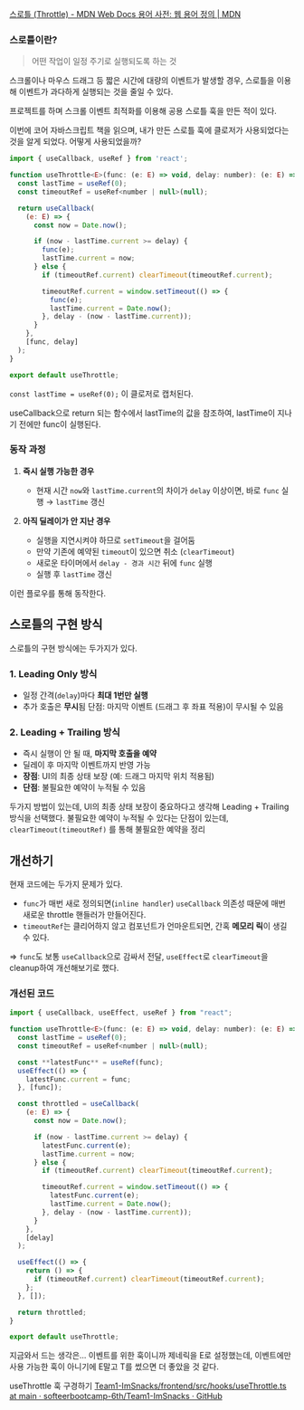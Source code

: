 [스로틀 (Throttle) - MDN Web Docs 용어 사전: 웹 용어 정의 \| MDN](https://developer.mozilla.org/ko/docs/Glossary/Throttle)

### 스로틀이란?

>어떤 작업이 일정 주기로 실행되도록 하는 것

스크롤이나 마우스 드래그 등 짧은 시간에 대량의 이벤트가 발생할 경우, 스로틀을 이용해 이벤트가 과다하게 실행되는 것을 줄일 수 있다.

프로젝트를 하며 스크롤 이벤트 최적화를 이용해 공용 스로틀 훅을 만든 적이 있다.

이번에 코어 자바스크립트 책을 읽으며, 내가 만든 스로틀 훅에 클로저가 사용되었다는 것을 알게 되었다.
어떻게 사용되었을까?

```js
import { useCallback, useRef } from 'react';

function useThrottle<E>(func: (e: E) => void, delay: number): (e: E) => void {
  const lastTime = useRef(0);
  const timeoutRef = useRef<number | null>(null);

  return useCallback(
    (e: E) => {
      const now = Date.now();

      if (now - lastTime.current >= delay) {
        func(e);
        lastTime.current = now;
      } else {
        if (timeoutRef.current) clearTimeout(timeoutRef.current);

        timeoutRef.current = window.setTimeout(() => {
          func(e);
          lastTime.current = Date.now();
        }, delay - (now - lastTime.current));
      }
    },
    [func, delay]
  );
}

export default useThrottle;
```

`const lastTime = useRef(0);` 이 클로저로 캡처된다.

useCallback으로 return 되는 함수에서 lastTime의 값을 참조하여, lastTime이 지나기 전에만 func이 실행된다.

### 동작 과정

1. **즉시 실행 가능한 경우**
    - 현재 시간 `now`와 `lastTime.current`의 차이가 `delay` 이상이면, 바로 `func` 실행 → `lastTime` 갱신
        
2. **아직 딜레이가 안 지난 경우**
    - 실행을 지연시켜야 하므로 `setTimeout`을 걸어둠
    - 만약 기존에 예약된 `timeout`이 있으면 취소 (`clearTimeout`)
    - 새로운 타이머에서 `delay - 경과 시간` 뒤에 `func` 실행
    - 실행 후 `lastTime` 갱신

이런 플로우를 통해 동작한다.

## 스로틀의 구현 방식

스로틀의 구현 방식에는 두가지가 있다.

### 1. Leading Only 방식
- 일정 간격(`delay`)마다 **최대 1번만 실행**
- 추가 호출은 **무시**됨
단점: 마지막 이벤트 (드래그 후 좌표 적용)이 무시될 수 있음
### 2. Leading + Trailing 방식
- 즉시 실행이 안 될 때, **마지막 호출을 예약**
- 딜레이 후 마지막 이벤트까지 반영 가능
- **장점**: UI의 최종 상태 보장 (예: 드래그 마지막 위치 적용됨)
- **단점**: 불필요한 예약이 누적될 수 있음

두가지 방법이 있는데, UI의 최종 상태 보장이 중요하다고 생각해 Leading + Trailing 방식을 선택했다.
불필요한 예약이 누적될 수 있다는 단점이 있는데, `clearTimeout(timeoutRef)` 를 통해 불필요한 예약을 정리


## 개선하기

현재 코드에는 두가지 문제가 있다.

- `func`가 매번 새로 정의되면(`inline handler`) `useCallback` 의존성 때문에 매번 새로운 throttle 핸들러가 만들어진다.
- `timeoutRef`는 클리어하지 않고 컴포넌트가 언마운트되면, 간혹 **메모리 릭**이 생길 수 있다.

=> `func`도 보통 `useCallback`으로 감싸서 전달, `useEffect`로 `clearTimeout`을 cleanup하여 개선해보기로 했다.

### 개선된 코드

```js
import { useCallback, useEffect, useRef } from "react";

function useThrottle<E>(func: (e: E) => void, delay: number): (e: E) => void {
  const lastTime = useRef(0);
  const timeoutRef = useRef<number | null>(null);

  const **latestFunc** = useRef(func);
  useEffect(() => {
    latestFunc.current = func;
  }, [func]);

  const throttled = useCallback(
    (e: E) => {
      const now = Date.now();

      if (now - lastTime.current >= delay) {
        latestFunc.current(e);
        lastTime.current = now;
      } else {
        if (timeoutRef.current) clearTimeout(timeoutRef.current);

        timeoutRef.current = window.setTimeout(() => {
          latestFunc.current(e);
          lastTime.current = Date.now();
        }, delay - (now - lastTime.current));
      }
    },
    [delay]
  );

  useEffect(() => {
    return () => {
      if (timeoutRef.current) clearTimeout(timeoutRef.current);
    };
  }, []);

  return throttled;
}

export default useThrottle;
```

지금와서 드는 생각은... 이벤트를 위한 훅이니까 제네릭을 E로 설정했는데, 이벤트에만 사용 가능한 훅이 아니기에 E말고 T를 썼으면 더 좋았을 것 같다.

useThrottle 훅 구경하기
[Team1-ImSnacks/frontend/src/hooks/useThrottle.ts at main · softeerbootcamp-6th/Team1-ImSnacks · GitHub](https://github.com/softeerbootcamp-6th/Team1-ImSnacks/blob/main/frontend/src/hooks/useThrottle.ts)